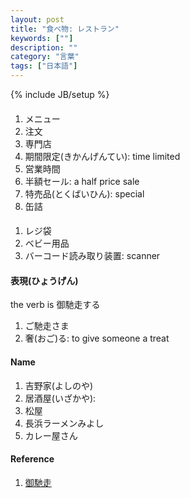 ```yaml
---
layout: post
title: "食べ物: レストラン"
keywords: [""]
description: ""
category: "言葉"
tags: ["日本語"]
---
```

{% include JB/setup %}


####
1. メニュー
2. 注文
3. 専門店
5. 期間限定(きかんげんてい): time limited
6. 営業時間
7. 半額セール: a half price sale
8. 特売品(とくばいひん): special
9. 缶詰

####
1. レジ袋
2. ベビー用品
3. バーコード読み取り装置: scanner


#### 表現(ひょうげん)
the verb is 御馳走する
1. ご馳走さま
2. 奢(おご)る: to give someone a treat

#### Name
1. 吉野家(よしのや)
2. 居酒屋(いざかや): 
3. 松屋
4. 長浜ラーメンみよし
5. カレー屋さん


#### Reference
1. [御馳走](http://maggiesensei.com/2009/08/31/itadakimasu-gochisou-sama/)
